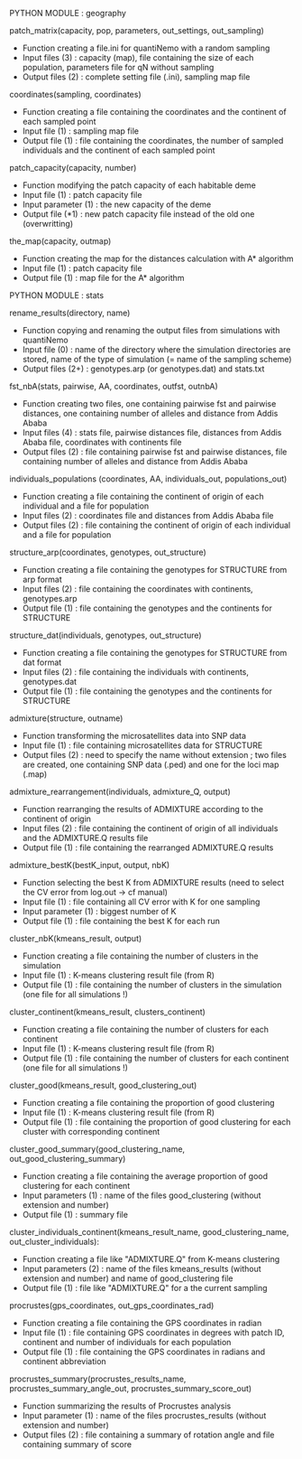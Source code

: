 PYTHON MODULE : geography

patch_matrix(capacity, pop, parameters, out_settings, out_sampling)
- Function creating a file.ini for quantiNemo with a random sampling
- Input files (3) : capacity (map), file containing the size of each population, parameters file for qN without sampling
- Output files (2) : complete setting file (.ini), sampling map file

coordinates(sampling, coordinates)
- Function creating a file containing the coordinates and the continent of each sampled point
- Input file (1) : sampling map file
- Output file (1) : file containing the coordinates, the number of sampled individuals and the continent of each sampled point

patch_capacity(capacity, number)
- Function modifying the patch capacity of each habitable deme
- Input file (1) : patch capacity file
- Input parameter (1) : the new capacity of the deme
- Output file (*1) : new patch capacity file instead of the old one (overwritting) 

the_map(capacity, outmap)
- Function creating the map for the distances calculation with A* algorithm
- Input file (1) : patch capacity file
- Output file (1) : map file for the A* algorithm 


PYTHON MODULE : stats

rename_results(directory, name)
- Function copying and renaming the output files from simulations with quantiNemo
- Input file (0) : name of the directory where the simulation directories are stored, name of the type of simulation (= name of the sampling scheme)
- Output files (2+) : genotypes.arp (or genotypes.dat) and stats.txt

fst_nbA(stats, pairwise, AA, coordinates, outfst, outnbA)
- Function creating two files, one containing pairwise fst and pairwise distances, one containing number of alleles and distance from Addis Ababa
- Input files (4) : stats file, pairwise distances file, distances from Addis Ababa file, coordinates with continents file
- Output files (2) : file containing pairwise fst and pairwise distances, file containing number of alleles and distance from Addis Ababa

individuals_populations (coordinates, AA, individuals_out, populations_out)
- Function creating a file containing the continent of origin of each individual and a file for population
- Input files (2) : coordinates file and distances from Addis Ababa file
- Output files (2) : file containing the continent of origin of each individual and a file for population
	
structure_arp(coordinates, genotypes, out_structure)
- Function creating a file containing the genotypes for STRUCTURE from arp format
- Input files (2) : file containing the coordinates with continents, genotypes.arp
- Output file (1) : file containing the genotypes and the continents for STRUCTURE

structure_dat(individuals, genotypes, out_structure)
- Function creating a file containing the genotypes for STRUCTURE from dat format
- Input files (2) : file containing the individuals with continents, genotypes.dat
- Output file (1) : file containing the genotypes and the continents for STRUCTURE	

admixture(structure, outname)
- Function transforming the microsatellites data into SNP data
- Input file (1) : file containing microsatellites data for STRUCTURE
- Output files (2) : need to specify the name without extension ; two files are created, one containing SNP data (.ped) and one for the loci map (.map)

admixture_rearrangement(individuals, admixture_Q, output)
- Function rearranging the results of ADMIXTURE according to the continent of origin
- Input files (2) : file containing the continent of origin of all individuals and the ADMIXTURE.Q results file
- Output file (1) : file containing the rearranged ADMIXTURE.Q results
 
admixture_bestK(bestK_input, output, nbK)
- Function selecting the best K from ADMIXTURE results (need to select the CV error from log.out -> cf manual)
- Input file (1) : file containing all CV error with K for one sampling
- Input parameter (1) : biggest number of K
- Output file (1) : file containing the best K for each run

cluster_nbK(kmeans_result, output)
- Function creating a file containing the number of clusters in the simulation
- Input file (1) : K-means clustering result file (from R)
- Output file (1) : file containing the number of clusters in the simulation (one file for all simulations !)

cluster_continent(kmeans_result, clusters_continent)
- Function creating a file containing the number of clusters for each continent 
- Input file (1) : K-means clustering result file (from R)
- Output file (1) : file containing the number of clusters for each continent (one file for all simulations !)

cluster_good(kmeans_result, good_clustering_out)
- Function creating a file containing the proportion of good clustering 
- Input file (1) : K-means clustering result file (from R)
- Output file (1) : file containing the proportion of good clustering for each cluster with corresponding continent

cluster_good_summary(good_clustering_name, out_good_clustering_summary)
- Function creating a file containing the average proportion of good clustering for each continent
- Input parameters (1) : name of the files good_clustering (without extension and number)
- Output file (1) : summary file

cluster_individuals_continent(kmeans_result_name, good_clustering_name, out_cluster_individuals):
- Function creating a file like "ADMIXTURE.Q" from K-means clustering
- Input parameters (2) : name of the files kmeans_results (without extension and number) and name of good_clustering file
- Output file (1) : file like "ADMIXTURE.Q" for a the current sampling

procrustes(gps_coordinates, out_gps_coordinates_rad)
- Function creating a file containing the GPS coordinates in radian
- Input file (1) : file containing GPS coordinates in degrees with patch ID, continent and number of individuals for each population
- Output file (1) : file containing the GPS coordinates in radians and continent abbreviation

procrustes_summary(procrustes_results_name, procrustes_summary_angle_out, procrustes_summary_score_out)
- Function summarizing the results of Procrustes analysis
- Input parameter (1) : name of the files procrustes_results (without extension and number)
- Output files (2) : file containing a summary of rotation angle and file containing summary of score 



